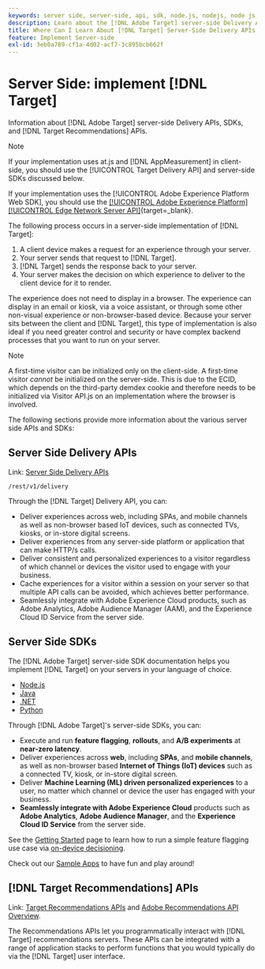 ```yaml
---
keywords: server side, server-side, api, sdk, node.js, nodejs, node js, recommendations api, api, apis, server side1
description: Learn about the [!DNL Adobe Target] server-side Delivery APIs, SDKs, and [!DNL Target Recommendations] APIs.
title: Where Can I Learn About [!DNL Target] Server-Side Delivery APIs and SDKs?
feature: Implement Server-side
exl-id: 3eb0a789-cf1a-4d02-acf7-3c895bcb662f
---
```

# Server Side: implement [!DNL Target]

Information about [!DNL Adobe Target] server-side Delivery APIs, SDKs, and [!DNL Target Recommendations] APIs.

>[!NOTE]
>
>If your implementation uses at.js and [!DNL AppMeasurement] in client-side, you should use the [!UICONTROL Target Delivery API] and server-side SDKs discussed below.
>
>If your implementation uses the [!UICONTROL Adobe Experience Platform Web SDK], you should use the [[!UICONTROL Adobe Experience Platform] [!UICONTROL Edge Network Server API]](https://experienceleague.adobe.com/en/docs/experience-platform/edge-network-server-api/overview){target=_blank}.

The following process occurs in a server-side implementation of [!DNL Target]:

1. A client device makes a request for an experience through your server.
1. Your server sends that request to [!DNL Target].
1. [!DNL Target] sends the response back to your server.
1. Your server makes the decision on which experience to deliver to the client device for it to render.

The experience does not need to display in a browser. The experience can display in an email or kiosk, via a voice assistant, or through some other non-visual experience or non-browser-based device. Because your server sits between the client and [!DNL Target], this type of implementation is also ideal if you need greater control and security or have complex backend processes that you want to run on your server.

>[!NOTE]
>
>A first-time visitor can be initialized only on the client-side. A first-time visitor *cannot* be initialized on the server-side. This is due to the ECID, which depends on the third-party demdex cookie and therefore needs to be initialized via Visitor API.js on an implementation where the browser is involved.

The following sections provide more information about the various server side APIs and SDKs:

## Server Side Delivery APIs

Link: [Server Side Delivery APIs](/help/dev/implement/delivery-api/overview.md)

`/rest/v1/delivery`

Through the [!DNL Target] Delivery API, you can:

* Deliver experiences across web, including SPAs, and mobile channels as well as non-browser based IoT devices, such as connected TVs, kiosks, or in-store digital screens.
* Deliver experiences from any server-side platform or application that can make HTTP/s calls.
* Deliver consistent and personalized experiences to a visitor regardless of which channel or devices the visitor used to engage with your business.
* Cache experiences for a visitor within a session on your server so that multiple API calls can be avoided, which achieves better performance.
* Seamlessly integrate with Adobe Experience Cloud products, such as Adobe Analytics, Adobe Audience Manager (AAM), and the Experience Cloud ID Service from the server side.

## Server Side SDKs

The [!DNL Adobe Target] server-side SDK documentation helps you implement [!DNL Target] on your servers in your language of choice.

* [Node.js](node-js/overview.md)
* [Java](java/overview.md)
* [.NET](net/overview.md)
* [Python](python/overview.md)

Through [!DNL Adobe Target]'s server-side SDKs, you can:

* Execute and run **feature flagging**, **rollouts**, and **A/B experiments** at **near-zero latency**.
* Deliver experiences across **web**, including **SPAs**, and **mobile channels**, as well as non-browser based **Internet of Things (IoT) devices** such as a connected TV, kiosk, or in-store digital screen.
* Deliver **Machine Learning (ML) driven personalized experiences** to a user, no matter which channel or device the user has engaged with your business.
* **Seamlessly integrate with Adobe Experience Cloud** products such as **Adobe Analytics**, **Adobe Audience Manager**, and the **Experience Cloud ID Service** from the server side.

See the [Getting Started](sdk-guides/getting-started/getting-started.md) page to learn how to run a simple feature flagging use case via [on-device decisioning](sdk-guides/on-device-decisioning/overview.md).

Check out our [Sample Apps](sdk-guides/sample-apps/sample-apps.md) to have fun and play around!

## [!DNL Target Recommendations] APIs

Link: [Target Recommendations APIs](https://developers.adobetarget.com/api/recommendations) and [Adobe Recommendations API Overview](../../before-administer/recs-api/overview.md).

The Recommendations APIs let you programmatically interact with [!DNL Target] recommendations servers. These APIs can be integrated with a range of application stacks to perform functions that you would typically do via the [!DNL Target] user interface.
